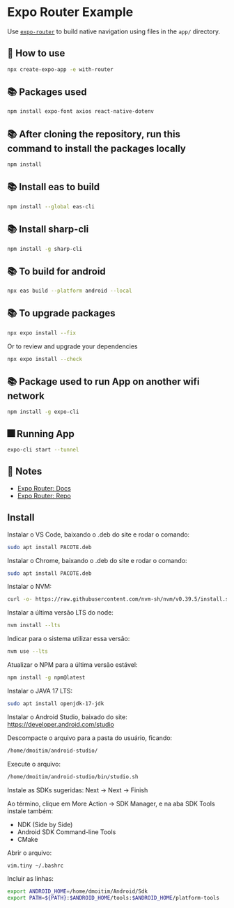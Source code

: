 # Expo Router Example

Use [`expo-router`](https://expo.github.io/router) to build native navigation using files in the `app/` directory.

## 🚀 How to use

```sh
npx create-expo-app -e with-router
```

## 📚 Packages used
```sh
npm install expo-font axios react-native-dotenv
```

## 📚 After cloning the repository, run this command to install the packages locally
```sh
npm install
```

## 📚 Install eas to build
```sh
npm install --global eas-cli
```

## 📚 Install sharp-cli
```sh
npm install -g sharp-cli
```

## 📚 To build for android
```sh
npx eas build --platform android --local
```

## 📚 To upgrade packages
```sh
npx expo install --fix
```

Or to review and upgrade your dependencies

```sh
npx expo install --check
```

## 📚 Package used to run App on another wifi network
```sh
npm install -g expo-cli
```

## 🎆 Running App
```sh
expo-cli start --tunnel
```

## 📝 Notes

- [Expo Router: Docs](https://expo.github.io/router)
- [Expo Router: Repo](https://github.com/expo/router)

## Install

Instalar o VS Code, baixando o .deb do site e rodar o comando:
```sh
sudo apt install PACOTE.deb
```

Instalar o Chrome, baixando o .deb do site e rodar o comando:
```sh
sudo apt install PACOTE.deb
```

Instalar o NVM:
```sh
curl -o- https://raw.githubusercontent.com/nvm-sh/nvm/v0.39.5/install.sh | bash
```

Instalar a última versão LTS do node:
```sh
nvm install --lts
```

Indicar para o sistema utilizar essa versão:
```sh
nvm use --lts
```

Atualizar o NPM para a última versão estável:
```sh
npm install -g npm@latest
```

Instalar o JAVA 17 LTS:
```sh
sudo apt install openjdk-17-jdk
```

Instalar o Android Studio, baixado do site:
https://developer.android.com/studio

Descompacte o arquivo para a pasta do usuário, ficando:
```sh
/home/dmoitim/android-studio/
```

Execute o arquivo:
```sh
/home/dmoitim/android-studio/bin/studio.sh
```

Instale as SDKs sugeridas:
Next -> Next -> Finish

Ao término, clique em More Action -> SDK Manager, e na aba SDK Tools instale também:
- NDK (Side by Side)
- Android SDK Command-line Tools
- CMake

Abrir o arquivo:
```sh
vim.tiny ~/.bashrc
```

Incluir as linhas:
```sh
export ANDROID_HOME=/home/dmoitim/Android/Sdk
export PATH=${PATH}:$ANDROID_HOME/tools:$ANDROID_HOME/platform-tools
```